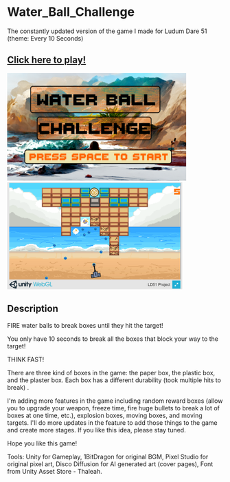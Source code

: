 # Water_Ball_Challenge
The constantly updated version of the game I made for Ludum Dare 51 (theme: Every 10 Seconds)

## [Click here to play!](https://thanks4allthefish.itch.io/water-ball-challenge)

<img src="https://github.com/Allthefish42/Water_Ball_Challenge/blob/main/Cover%20Image/Open_Background.png" wideth="45" height="250" alt= "Screenshot"><img src="https://github.com/Allthefish42/Water_Ball_Challenge/blob/main/Cover%20Image/Capture6.PNG" wideth="50" height="250" alt= "Screenshot">

## Description

FIRE water balls to break boxes until they hit the target!

You only have 10 seconds to break all the boxes that block your way to the target!

THINK FAST!

There are three kind of boxes in the game: the paper box, the plastic box, and the plaster box. 
Each box has a different durability (took multiple hits to break) . 

I'm adding more features in the game including random reward boxes (allow you to upgrade your weapon, freeze time, fire huge bullets to break a lot of boxes at one time, etc.), explosion boxes, moving boxes, and moving targets.  I'll do more updates in the feature to add those things to the game and create more stages. If you like this idea, please stay tuned.

Hope you like this game!

Tools: Unity for Gameplay, 1BitDragon for original BGM, Pixel Studio for original pixel art, Disco Diffusion for AI generated art (cover pages), Font from Unity Asset Store -  Thaleah.
